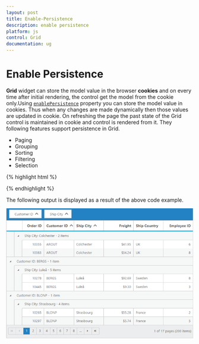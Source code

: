 ```yaml
---
layout: post
title: Enable-Persistence
description: enable persistence
platform: js
control: Grid
documentation: ug
---
```


# Enable Persistence

**Grid** widget can store the model value in the browser **cookies** and on every time after initial rendering, the control get the model from the cookie only.Using [`enablePersistence`](/js/api/ejgrid#members:enablepersistence "enablePersistence") property you can store the model value in cookies. Thus when any changes are made dynamically then those values are updated in cookie. On refreshing the page the past state of the Grid control is maintained in cookie and control is rendered from it. They following features support persistence in Grid.

* Paging
* Grouping
* Sorting
* Filtering
* Selection


{% highlight html %}


<div id="Grid"></div>
<script type="text/javascript">
  $(function () {
      $("#Grid").ejGrid({
          // the datasource "window.gridData" is referred from jsondata.min.js
          dataSource: window.gridData,
          allowPaging: true,
          allowSorting: true,
          allowGrouping: true,
          enableAltRow: true,
          enablePersistence: true,
          columns: [
                 { field: "OrderID", headerText: "Order ID", textAlign: ej.TextAlign.Right, width: 65 },
                 { field: "CustomerID", headerText: "Customer ID", width: 90 },
                 { field: "ShipCity", headerText: "Ship City", width: 90 },
                 { field: "Freight", headerText: "Freight", width: 90, textAlign: ej.TextAlign.Right, format: "{0:C}" },
                 { field: "ShipCountry", headerText: "Ship Country", width: 90 },
                 { field: "EmployeeID", headerText: "Employee ID", width: 90, textAlign: ej.TextAlign.Right }
          ]
      });
  });
</script>


{% endhighlight %}



The following output is displayed as a result of the above code example.

![](/js/Grid/Enable-Persistence_images/Enable-Persistence_img1.png)

